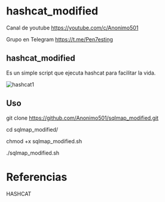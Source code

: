 # hashcat_modified

Canal de youtube  https://youtube.com/c/Anonimo501

Grupo en Telegram https://t.me/Pen7esting

## hashcat_modified

Es un simple script que ejecuta hashcat para facilitar la vida.

![hashcat1](https://user-images.githubusercontent.com/67207446/148468531-84afba58-c2bc-4d26-9a77-97ec50ecccce.png)

## Uso

git clone https://github.com/Anonimo501/sqlmap_modified.git

cd sqlmap_modified/

chmod +x sqlmap_modified.sh

./sqlmap_modified.sh


# Referencias

HASHCAT
